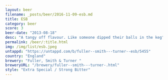 ```yaml
---
layout: beer
filename: _posts/beer/2016-11-09-esb.md
title: ESB
category: beer
score: 3
beer-date: "2013-08-18"
desc: "A tangy off flavour. Like someone dipped their balls in the keg"
permalink: /beer/:title.html
img: /img/list/esb.jpeg
untappd: "https://untappd.com/b/fuller--smith---turner--esb/5455"
country: "England"
brewery: "Fuller, Smith & Turner "
breweryURL: "/brewery/fuller--smith---turner-.html"
style: "Extra Special / Strong Bitter"
---
```

